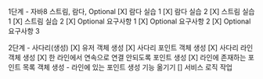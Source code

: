 1단계 - 자바8 스트림, 람다, Optional
[X] 람다 실습 1
[X] 람다 실습 2
[X] 스트림 실습 1
[X] 스트림 실습 2
[X] Optional 요구사항 1
[X] Optional 요구사항 2
[X] Optional 요구사항 3

2단계 - 사다리(생성)
[X] 유저 객체 생성
[X] 사다리 포인트 객체 생성
[X] 사다리 라인 객체 생성
[X] 한 라인에서 연속으로 연결 안되도록 포인트 생성
[X] 라인에 존재하는 포인트 목록 객체 생성 - 라인에 있는 포인트 생성 기능 옮기기
[] 서비스 로직 작업
